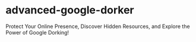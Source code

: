 # advanced-google-dorker
Protect Your Online Presence, Discover Hidden Resources, and Explore the Power of Google Dorking!
